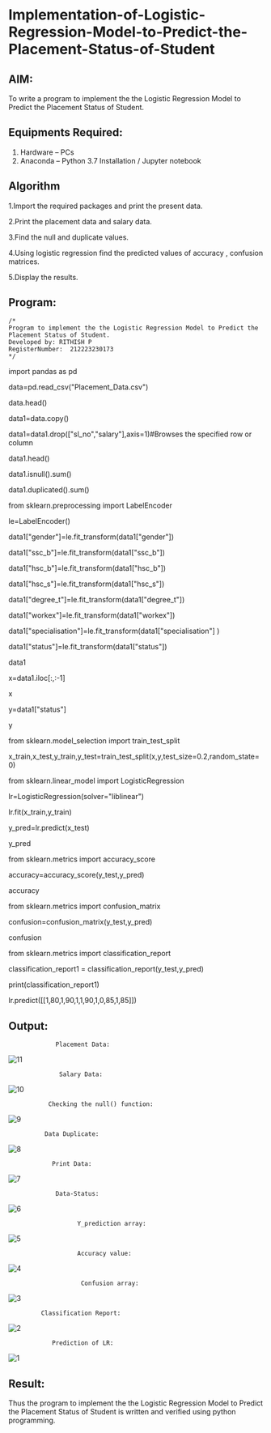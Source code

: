 # Implementation-of-Logistic-Regression-Model-to-Predict-the-Placement-Status-of-Student

## AIM:
To write a program to implement the the Logistic Regression Model to Predict the Placement Status of Student.

## Equipments Required:
1. Hardware – PCs
2. Anaconda – Python 3.7 Installation / Jupyter notebook

## Algorithm
1.Import the required packages and print the present data.

2.Print the placement data and salary data.

3.Find the null and duplicate values.

4.Using logistic regression find the predicted values of accuracy , confusion matrices.

5.Display the results.

## Program:
```
/*
Program to implement the the Logistic Regression Model to Predict the Placement Status of Student.
Developed by: RITHISH P
RegisterNumber:  212223230173
*/
```
import pandas as pd

data=pd.read_csv("Placement_Data.csv")

data.head()


data1=data.copy()

data1=data1.drop(["sl_no","salary"],axis=1)#Browses the specified row or column

data1.head()


data1.isnull().sum()


data1.duplicated().sum()


from sklearn.preprocessing import LabelEncoder

le=LabelEncoder()

data1["gender"]=le.fit_transform(data1["gender"])

data1["ssc_b"]=le.fit_transform(data1["ssc_b"])

data1["hsc_b"]=le.fit_transform(data1["hsc_b"])

data1["hsc_s"]=le.fit_transform(data1["hsc_s"])

data1["degree_t"]=le.fit_transform(data1["degree_t"])

data1["workex"]=le.fit_transform(data1["workex"])

data1["specialisation"]=le.fit_transform(data1["specialisation"] ) 

data1["status"]=le.fit_transform(data1["status"])  

data1 


x=data1.iloc[:,:-1]

x


y=data1["status"]

y


from sklearn.model_selection import train_test_split

x_train,x_test,y_train,y_test=train_test_split(x,y,test_size=0.2,random_state=0)


from sklearn.linear_model import LogisticRegression

lr=LogisticRegression(solver="liblinear")

lr.fit(x_train,y_train)

y_pred=lr.predict(x_test)

y_pred


from sklearn.metrics import accuracy_score

accuracy=accuracy_score(y_test,y_pred)

accuracy


from sklearn.metrics import confusion_matrix

confusion=confusion_matrix(y_test,y_pred)

confusion


from sklearn.metrics import classification_report

classification_report1 = classification_report(y_test,y_pred)

print(classification_report1)


lr.predict([[1,80,1,90,1,1,90,1,0,85,1,85]])

## Output:
                 Placement Data:
![11](https://github.com/RITHISHlearn/Implementation-of-Logistic-Regression-Model-to-Predict-the-Placement-Status-of-Student/assets/145446645/54d6318c-b56b-4945-a437-1025391f996e)



                  Salary Data:
![10](https://github.com/RITHISHlearn/Implementation-of-Logistic-Regression-Model-to-Predict-the-Placement-Status-of-Student/assets/145446645/d3b269e9-e6fd-47c5-a7fe-23c1fe6b5678)



               Checking the null() function:
![9](https://github.com/RITHISHlearn/Implementation-of-Logistic-Regression-Model-to-Predict-the-Placement-Status-of-Student/assets/145446645/40624c89-518f-4012-976d-76444cc9fb93)



              Data Duplicate:
![8](https://github.com/RITHISHlearn/Implementation-of-Logistic-Regression-Model-to-Predict-the-Placement-Status-of-Student/assets/145446645/474f5886-52ec-4014-b470-a7f32e914d83) 




                Print Data:
![7](https://github.com/RITHISHlearn/Implementation-of-Logistic-Regression-Model-to-Predict-the-Placement-Status-of-Student/assets/145446645/1dcd41d8-0a43-4b64-a598-396c3533789f)



                 Data-Status:
![6](https://github.com/RITHISHlearn/Implementation-of-Logistic-Regression-Model-to-Predict-the-Placement-Status-of-Student/assets/145446645/abc280e0-a0b3-4d8f-b08b-495bccde7ad3)




                       Y_prediction array:
![5](https://github.com/RITHISHlearn/Implementation-of-Logistic-Regression-Model-to-Predict-the-Placement-Status-of-Student/assets/145446645/f05e3d4b-4d2e-4b11-a687-8c48b51875ca)



                       Accuracy value:
![4](https://github.com/RITHISHlearn/Implementation-of-Logistic-Regression-Model-to-Predict-the-Placement-Status-of-Student/assets/145446645/a13468c1-2a8a-481b-a35c-0c0826aacf6d)



                        Confusion array:
![3](https://github.com/RITHISHlearn/Implementation-of-Logistic-Regression-Model-to-Predict-the-Placement-Status-of-Student/assets/145446645/2059f51d-ae22-4c38-a049-053a613c0f74)



             Classification Report:
![2](https://github.com/RITHISHlearn/Implementation-of-Logistic-Regression-Model-to-Predict-the-Placement-Status-of-Student/assets/145446645/6dc479b3-c917-4745-b51a-1294ded36b3a)



                Prediction of LR:
![1](https://github.com/RITHISHlearn/Implementation-of-Logistic-Regression-Model-to-Predict-the-Placement-Status-of-Student/assets/145446645/94ea2e05-6639-4f11-ae88-463505d815d6)







## Result:
Thus the program to implement the the Logistic Regression Model to Predict the Placement Status of Student is written and verified using python programming.
